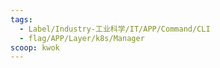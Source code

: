 ```yaml
---
tags:
  - Label/Industry-工业科学/IT/APP/Command/CLI
  - flag/APP/Layer/k8s/Manager
scoop: kwok
---
```


